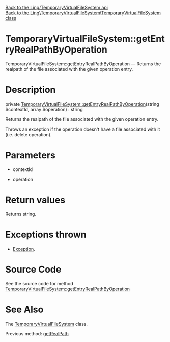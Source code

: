 [Back to the Ling/TemporaryVirtualFileSystem api](https://github.com/lingtalfi/TemporaryVirtualFileSystem/blob/master/doc/api/Ling/TemporaryVirtualFileSystem.md)<br>
[Back to the Ling\TemporaryVirtualFileSystem\TemporaryVirtualFileSystem class](https://github.com/lingtalfi/TemporaryVirtualFileSystem/blob/master/doc/api/Ling/TemporaryVirtualFileSystem/TemporaryVirtualFileSystem.md)


TemporaryVirtualFileSystem::getEntryRealPathByOperation
================



TemporaryVirtualFileSystem::getEntryRealPathByOperation — Returns the realpath of the file associated with the given operation entry.




Description
================


private [TemporaryVirtualFileSystem::getEntryRealPathByOperation](https://github.com/lingtalfi/TemporaryVirtualFileSystem/blob/master/doc/api/Ling/TemporaryVirtualFileSystem/TemporaryVirtualFileSystem/getEntryRealPathByOperation.md)(string $contextId, array $operation) : string




Returns the realpath of the file associated with the given operation entry.

Throws an exception if the operation doesn't have a file associated with it (i.e. delete operation).




Parameters
================


- contextId

    

- operation

    


Return values
================

Returns string.


Exceptions thrown
================

- [Exception](http://php.net/manual/en/class.exception.php).&nbsp;







Source Code
===========
See the source code for method [TemporaryVirtualFileSystem::getEntryRealPathByOperation](https://github.com/lingtalfi/TemporaryVirtualFileSystem/blob/master/TemporaryVirtualFileSystem.php#L575-L582)


See Also
================

The [TemporaryVirtualFileSystem](https://github.com/lingtalfi/TemporaryVirtualFileSystem/blob/master/doc/api/Ling/TemporaryVirtualFileSystem/TemporaryVirtualFileSystem.md) class.

Previous method: [getRealPath](https://github.com/lingtalfi/TemporaryVirtualFileSystem/blob/master/doc/api/Ling/TemporaryVirtualFileSystem/TemporaryVirtualFileSystem/getRealPath.md)<br>

